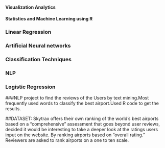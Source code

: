 #### Visualization Analytics

#### Statistics and Machine Learning using R 
### Linear Regression
### Artificial Neural networks
### Classification Techniques
### NLP
### Logistic Regression

###NLP project to find the reviews of the Users by text mining.Most frequently used words to  classify the best airport.Used R code to get the results.


##DATASET:
Skytrax offers their own ranking of the world’s best airports based on a “comprehensive” assessment that goes beyond user reviews, 
decided it would be interesting to take a deeper look at the ratings users input on the website.
By ranking airports based on “overall rating.”  Reviewers are asked to rank airports on a one to ten scale.


